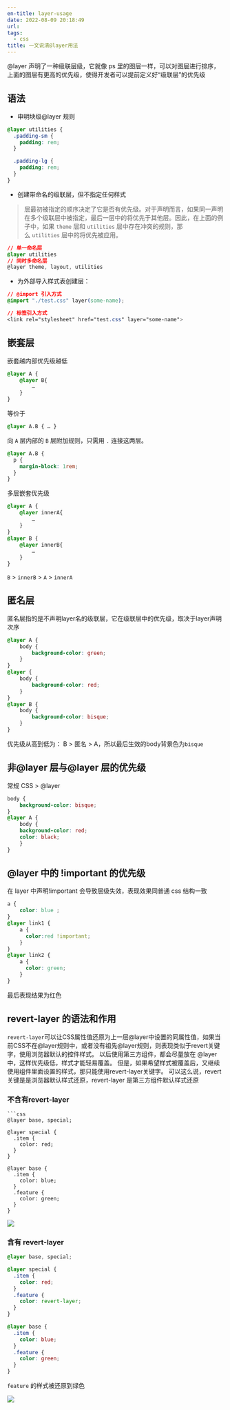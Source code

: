 ```yaml
---
en-title: layer-usage
date: 2022-08-09 20:18:49
url: 
tags:
  - css
title: 一文说清@layer用法
---
```


@layer 声明了一种级联层级，它就像 ps 里的图层一样，可以对图层进行排序，上面的图层有更高的优先级，使得开发者可以提前定义好“级联层”的优先级

## 语法
- 申明块级@layer 规则
```css
@layer utilities {
  .padding-sm {
    padding: rem;
  }

  .padding-lg {
    padding: rem;
  }
}
```

- 创建带命名的级联层，但不指定任何样式

> 层最初被指定的顺序决定了它是否有优先级。对于声明而言，如果同一声明在多个级联层中被指定，最后一层中的将优先于其他层。因此，在上面的例子中，如果 `theme` 层和 `utilities` 层中存在冲突的规则，那么 `utilities` 层中的将优先被应用。

```css
// 单一命名层
@layer utilities
// 同时多命名层
@layer theme, layout, utilities
```

-  为外部导入样式表创建层：
```css
// @import 引入方式
@import "./test.css" layer(some-name);

// 标签引入方式
<link rel="stylesheet" href="test.css" layer="some-name">
```

## 嵌套层

嵌套越内部优先级越低
```css
@layer A { 
	@layer B{ 
		… 
	} 
}
```
等价于
```css
@layer A.B { … }
```

向 `A` 层内部的 `B` 层附加规则，只需用 `.` 连接这两层。
```css
@layer A.B {
  p {
    margin-block: 1rem;
  }
}
```

多层嵌套优先级
```css
@layer A { 
	@layer innerA{ 
		… 
	} 
}
@layer B { 
	@layer innerB{ 
		… 
	} 
}
```
`B` > `innerB` > `A` > `innerA`

## 匿名层

匿名层指的是不声明layer名的级联层，它在级联层中的优先级，取决于layer声明次序
```css
@layer A {
    body {
        background-color: green;
    }
}
@layer {
    body {
        background-color: red;
    }
}
@layer B {
    body {
        background-color: bisque;
    }
}
```
优先级从高到低为： B > 匿名 > A，所以最后生效的body背景色为`bisque`

## 非@layer 层与@layer 层的优先级

常规 CSS > @layer
```css
body { 
	background-color: bisque; 
} 
@layer A { 
	body { 
	background-color: red; 
	color: black; 
	} 
}
```

## @layer 中的 !important 的优先级

在 layer 中声明!important 会导致层级失效，表现效果同普通 css 结构一致
```css
a {
	color: blue ;
}
@layer link1 {
	a {
	  color:red !important;
	}
}
@layer link2 {
	a {
	  color: green;
	}
}
```
最后表现结果为红色

## revert-layer 的语法和作用
`revert-layer`可以让CSS属性值还原为上一层@layer中设置的同属性值，如果当前CSS不在@layer规则中，或者没有祖先@layer规则，则表现类似于revert关键字，使用浏览器默认的控件样式。
以后使用第三方组件，都会尽量放在 @layer 中，这样优先级低，样式才能轻易覆盖。
但是，如果希望样式被覆盖后，又继续使用组件里面设置的样式，那只能使用revert-layer关键字。
可以这么说，revert 关键是是浏览器默认样式还原，revert-layer 是第三方组件默认样式还原

### 不含有revert-layer
```
```css
@layer base, special;

@layer special {
  .item {
    color: red;
  }
}

@layer base {
  .item {
    color: blue;
  }
  .feature {
    color: green;
  }
}

```

![](https://img.iamsee.top/pic/20230809170808.png)

### 含有 revert-layer
```css
@layer base, special;

@layer special {
  .item {
    color: red;
  }
  .feature {
    color: revert-layer;
  }
}

@layer base {
  .item {
    color: blue;
  }
  .feature {
    color: green;
  }
}
```

`feature` 的样式被还原到绿色

![](https://img.iamsee.top/pic/20230809170910.png)

